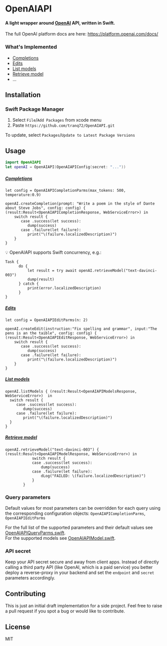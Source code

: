 # OpenAIAPI

#### A light wrapper around [**OpenAI**](https://openai.com/api/) API, written in Swift.

The full OpenAI platform docs are here: <https://platform.openai.com/docs/>

### What's Implemented

-   [Completions](#completions)
-   [Edits](#edits)
-   [List models](#list-models)
-   [Retrieve model](#retrieve-model)
-   ...

## Installation

### Swift Package Manager

1.  Select `File`/`Add Packages` from xcode menu
2.  Paste `https://github.com/tranq72/OpenAIAPI.git`

To update, select `Packages`/`Update to Latest Package Versions`

## Usage

```swift
import OpenAIAPI
let openAI = OpenAIAPI(OpenAIAPIConfig(secret: "..."))
```

##### [Completions](https://platform.openai.com/docs/api-reference/completions)

    let config = OpenAIAPICompletionParms(max_tokens: 500, temperature:0.9)

    openAI.createCompletion(prompt: "Write a poem in the style of Dante about Steve Jobs", config: config) { (result:Result<OpenAIAPICompletionResponse, WebServiceError>) in
        switch result {
           case .success(let success):
              dump(success)
           case .failure(let failure):
              print("\(failure.localizedDescription)")
        }
    }

:bulb: OpenAIAPI supports Swift concurrency, e.g.:

    Task {
          do {
              let result = try await openAI.retrieveModel("text-davinci-003")
              dump(result)
          } catch {
              print(error.localizedDescription)
          }
    }

##### [Edits](https://platform.openai.com/docs/api-reference/edits)

    let config = OpenAIAPIEditParms(n: 2)

    openAI.createEdit(instruction:"Fix spelling and grammar", input:"The pens is an the taible", config: config) { (result:Result<OpenAIAPIEditResponse, WebServiceError>) in
        switch result {
           case .success(let success):
              dump(success)
           case .failure(let failure):
              print("\(failure.localizedDescription)")
        }
    }

##### [List models](https://platform.openai.com/docs/api-reference/models/list)

    openAI.listModels { (result:Result<OpenAIAPIModelsResponse, WebServiceError>)  in
      switch result {
         case .success(let success):
            dump(success)
         case .failure(let failure):
            print("\(failure.localizedDescription)")
      }
    }

##### [Retrieve model](https://platform.openai.com/docs/api-reference/models/retrieve)

    openAI.retrieveModel("text-davinci-003") { (result:Result<OpenAIAPIModelResponse, WebServiceError>) in
                switch result {
                case .success(let success):
                    dump(success)
                case .failure(let failure):
                    dLog("FAILED: \(failure.localizedDescription)")
                }
            }

### Query parameters

Default values for most parameters can be overridden for each query using the corresponding configuration objects: `OpenAIAPICompletionParms`, `OpenAIAPIEditParms`

For the full list of the supported parameters and their  default values see [OpenAIAPIQueryParms.swift](https://github.com/tranq72/OpenAIAPI/blob/main/Sources/OpenAIAPI/OpenAIAPIQueryParms.swift).
<BR>
For the supported models see [OpenAIAPIModel.swift](https://github.com/tranq72/OpenAIAPI/blob/main/Sources/OpenAIAPI/OpenAIAPIModel.swift).

### API secret

Keep your API secret secure and away from client apps.
Instead of directly calling a third party API (like OpenAI, which is a paid service) you better deploy a reverse-proxy in your backend and set the `endpoint` and `secret` parameters accordingly.

## Contributing

This is just an initial draft implementation for a side project. Feel free to raise a pull request if you spot a bug or would like to contribute.

## License

MIT
